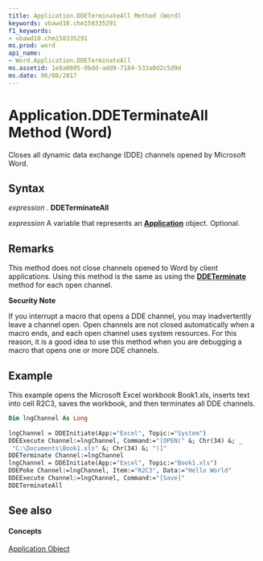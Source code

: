 ```yaml
---
title: Application.DDETerminateAll Method (Word)
keywords: vbawd10.chm158335291
f1_keywords:
- vbawd10.chm158335291
ms.prod: word
api_name:
- Word.Application.DDETerminateAll
ms.assetid: 1e8a0805-9bdd-add9-7184-533a0d2c5d9d
ms.date: 06/08/2017
---
```



# Application.DDETerminateAll Method (Word)

Closes all dynamic data exchange (DDE) channels opened by Microsoft Word.


## Syntax

 _expression_ . **DDETerminateAll**

 _expression_ A variable that represents an **[Application](application-object-word.md)** object. Optional.


## Remarks

This method does not close channels opened to Word by client applications. Using this method is the same as using the **[DDETerminate](application-ddeterminate-method-word.md)** method for each open channel.


 **Security Note**  



If you interrupt a macro that opens a DDE channel, you may inadvertently leave a channel open. Open channels are not closed automatically when a macro ends, and each open channel uses system resources. For this reason, it is a good idea to use this method when you are debugging a macro that opens one or more DDE channels.


## Example

This example opens the Microsoft Excel workbook Book1.xls, inserts text into cell R2C3, saves the workbook, and then terminates all DDE channels.


```vb
Dim lngChannel As Long 
 
lngChannel = DDEInitiate(App:="Excel", Topic:="System") 
DDEExecute Channel:=lngChannel, Command:="[OPEN(" &; Chr(34) &; _ 
 "C:\Documents\Book1.xls" &; Chr(34) &; ")]" 
DDETerminate Channel:=lngChannel 
lngChannel = DDEInitiate(App:="Excel", Topic:="Book1.xls") 
DDEPoke Channel:=lngChannel, Item:="R2C3", Data:="Hello World" 
DDEExecute Channel:=lngChannel, Command:="[Save]" 
DDETerminateAll
```


## See also


#### Concepts


[Application Object](application-object-word.md)

